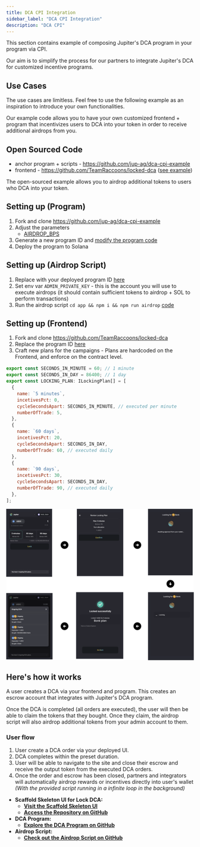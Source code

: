 ```yaml
---
title: DCA CPI Integration
sidebar_label: "DCA CPI Integration"
description: "DCA CPI"
---
```


This section contains example of composing Jupiter's DCA program in your program via CPI.

Our aim is to simplify the process for our partners to integrate Jupiter's DCA for customized incentive programs.

## Use Cases
The use cases are limitless. Feel free to use the following example as an inspiration to introduce your own functionalities.

Our example code allows you to have your own customized frontend + program that incentivizes users to DCA into your token in order to receive additional airdrops from you.

## Open Sourced Code
-  anchor program + scripts - https://github.com/jup-ag/dca-cpi-example
-  frontend - https://github.com/TeamRaccoons/locked-dca ([see example](https://locked-dca.vercel.app/))

The open-sourced example allows you to airdrop additional tokens to users who DCA into your token.

## Setting up (Program)
1. Fork and clone https://github.com/jup-ag/dca-cpi-example
1. Adjust the parameters
    - [AIRDROP_BPS](https://github.com/jup-ag/dca-cpi-example/blob/40a6b14eba7093a92b1cd7febbc07d50780c7c75/programs/dca-integration/src/constants.rs#L2)
1. Generate a new program ID and [modify the program code](https://github.com/jup-ag/dca-cpi-example/blob/40a6b14eba7093a92b1cd7febbc07d50780c7c75/Anchor.toml#L5)
1. Deploy the program to Solana

## Setting up (Airdrop Script)
1. Replace with your deployed program ID [here](https://github.com/jup-ag/dca-cpi-example/blob/40a6b14eba7093a92b1cd7febbc07d50780c7c75/app/src/airdrop.ts#L16)
1. Set env var `ADMIN_PRIVATE_KEY` - this is the account you will use to execute airdrops (it should contain sufficient tokens to airdrop + SOL to perform transactions)
1. Run the airdrop script `cd app && npm i && npm run airdrop` [code](https://github.com/jup-ag/dca-cpi-example/blob/master/app/src/airdrop.ts)

## Setting up (Frontend)
1. Fork and clone https://github.com/TeamRaccoons/locked-dca
1. Replace the program ID [here](https://github.com/TeamRaccoons/locked-dca/blob/main/src/contexts/SwapContext.tsx#L179)
1. Craft new plans for the campaigns - Plans are hardcoded on the Frontend, and enforce on the contract level.

```js
export const SECONDS_IN_MINUTE = 60; // 1 minute
export const SECONDS_IN_DAY = 86400; // 1 day
export const LOCKING_PLAN: ILockingPlan[] = [
  {
    name: `5 minutes`,
    incetivesPct: 0,
    cycleSecondsApart: SECONDS_IN_MINUTE, // executed per minute
    numberOfTrade: 5,
  },
  {
    name: `60 days`,
    incetivesPct: 20,
    cycleSecondsApart: SECONDS_IN_DAY,
    numberOfTrade: 60, // executed daily
  },
  {
    name: `90 days`,
    incetivesPct: 30,
    cycleSecondsApart: SECONDS_IN_DAY,
    numberOfTrade: 90, // executed daily
  },
];
```


![LDCA](./ldca.png)

## Here's how it works

A user creates a DCA via your frontend and program. This creates an escrow account that integrates with Jupiter's DCA program.

Once the DCA is completed (all orders are executed), the user will then be able to claim the tokens that they bought. Once they claim, the airdrop script will also airdrop additional tokens from your admin account to them.

### User flow

1. User create a DCA order via your deployed UI.
2. DCA completes within the preset duration.
3. User will be able to navigate to the site and close their escrow and receive the output token from the executed DCA orders.
4. Once the order and escrow has been closed, partners and integrators will automatically airdrop rewards or incentives directly into user's wallet *(With the provided script running in a infinite loop in the background)*

- **Scaffold Skeleton UI for Lock DCA:**
    - **[Visit the Scaffold Skeleton UI](https://locked-dca.vercel.app/)**
    - **[Access the Repository on GitHub](https://github.com/TeamRaccoons/locked-dca)**
- **DCA Program:**
    - **[Explore the DCA Program on GitHub](https://github.com/jup-ag/dca-cpi-example)**
- **Airdrop Script:**
    - **[Check out the Airdrop Script on GitHub](https://github.com/jup-ag/dca-cpi-example/blob/master/app/src/airdrop.ts)**
